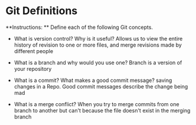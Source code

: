 # Git Definitions

**Instructions: ** Define each of the following Git concepts.

* What is version control?  Why is it useful?
Allows us to view the entire history of revision to one or more files, and merge revisions made by different people

* What is a branch and why would you use one?
Branch is a version of your repository

* What is a commit? What makes a good commit message?
saving changes in a Repo. Good commit messages describe the change being mad

* What is a merge conflict?
When you try to merge commits from one branch to another but can't because the file doesn't exist in the merging branch 
